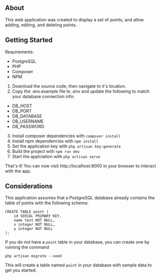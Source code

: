 ## About

This web application was created to display a set of points, and allow adding, editing, and deleting points.

## Getting Started

Requirements:

- PostgreSQL
- PHP
- Composer
- NPM

1. Download the source code, then navigate to it's location.
2. Copy the .env.example file to .env and update the following to match your database connection info:

- DB_HOST
- DB_PORT
- DB_DATABASE
- DB_USERNAME
- DB_PASSWORD

3. Install composer dependencies with `composer install`
4. Install npm dependencies with `npm install`
5. Set the application key with `php artisan key:generate`
6. Build the project with `npm run dev`
7. Start the applciation with `php artisan serve`

That's it! You can now visit http://localhost:8000 in your browser to interact with the app.

## Considerations

This application assumes that a PostgreSQL database already contains the table of points with the following schema:

```
CREATE TABLE point (
    id SERIAL PRIMARY KEY,
    name text NOT NULL,
    x integer NOT NULL,
    y integer NOT NULL
);
```

If you do not have a `point` table in your database, you can create one by running the command

```
php artisan migrate --seed
```

This will create a table named `point` in your database with sample data to get you started.
